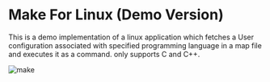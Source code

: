 # Make For Linux (Demo Version)
This is a demo implementation of a linux application which fetches a User configuration associated with specified programming language in a map file and executes it as a command. only supports C and C++.

![make](https://github.com/mfc0d1ng/make-demo/assets/131618380/e3f34612-5cf9-49c7-ab44-23f4d3f054c4)



